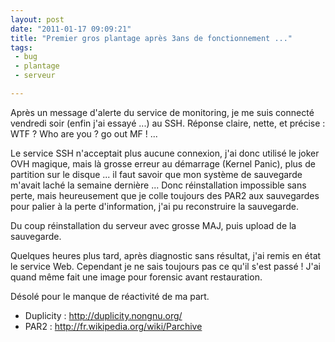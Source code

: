 ```yaml
---
layout: post
date: "2011-01-17 09:09:21"
title: "Premier gros plantage après 3ans de fonctionnement ..."
tags:
 - bug
 - plantage
 - serveur

---
```


Après un message d'alerte du service de monitoring, je me suis connecté vendredi soir (enfin j'ai essayé ...) au SSH. Réponse claire, nette, et précise : WTF ? Who are you ? go out MF ! ...

Le service SSH n'acceptait plus aucune connexion, j'ai donc utilisé le joker OVH magique, mais là grosse erreur au démarrage (Kernel Panic), plus de partition sur le disque ... il faut savoir que mon système de sauvegarde m'avait laché la semaine dernière ... Donc réinstallation impossible sans perte, mais heureusement que je colle toujours des PAR2 aux sauvegardes pour palier à la perte d'information, j'ai pu reconstruire la sauvegarde.

Du coup réinstallation du serveur avec grosse MAJ, puis upload de la sauvegarde.

Quelques heures plus tard, après diagnostic sans résultat, j'ai remis en état le service Web. Cependant je ne sais toujours pas ce qu'il s'est passé ! J'ai quand même fait une image pour forensic avant restauration.

Désolé pour le manque de réactivité de ma part.

  * Duplicity : http://duplicity.nongnu.org/
  * PAR2 : http://fr.wikipedia.org/wiki/Parchive


